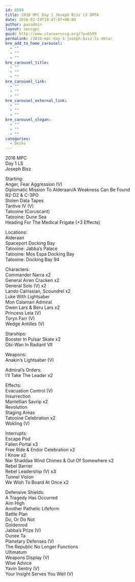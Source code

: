 ```yaml
---
id: 8599
title: 2016 MPC Day 1 Joseph Bisz LS DMTA
date: 2016-02-19T19:47:07+00:00
author: pwsadmin
layout: swccgpc
guid: http://www.starwarsccg.org/?p=8599
permalink: /2016-mpc-day-1-joseph-bisz-ls-dmta/
bre_add_to_home_carousel:
  - ""
  - ""
  - ""
bre_carousel_title:
  - ""
  - ""
  - ""
bre_carousel_link:
  - ""
  - ""
  - ""
bre_carousel_external_link:
  - ""
  - ""
  - ""
bre_carousel_slogan:
  - ""
  - ""
  - ""
categories:
  - Decks
---
```

2016 MPC  
Day 1 LS  
Joseph Bisz

Starting:  
Anger, Fear Aggression (V)  
Diplomatic Mission To Alderaan/A Weakness Can Be Found  
R2-D2 & C-3PO  
Stolen Data Tapes  
Tantive IV (V)  
Tatooine (Coruscant)  
Tatooine: Dune Sea  
Heading For The Medical Frigate (+3 Effects)

Locations:  
Alderaan  
Spaceport Docking Bay  
Tatooine: Jabba&#8217;s Palace  
Tatooine: Mos Espa Docking Bay  
Tatooine: Docking Bay 94

Characters:  
Commander Narra x2  
General Airen Cracken x2  
General Solo (V) x2  
Lando Calrissian, Scoundrel x2  
Luke With Lightsaber  
Mon Calamari Admiral  
Owen Lars & Beru Lars x2  
Princess Leia (V)  
Toryn Farr (V)  
Wedge Antilles (V)

Starships:  
Booster In Pulsar Skate x2  
Obi-Wan In Radiant VII

Weapons:  
Anakin&#8217;s Lightsaber (V)

Admiral&#8217;s Orders:  
I&#8217;ll Take The Leader x2

Effects:  
Evacuation Control (V)  
Insurrection  
Mantellian Savrip x2  
Revolution  
Staging Areas  
Tatooine Celebration x2  
Wokling (V)

Interrupts:  
Escape Pod  
Fallen Portal x3  
Free Ride & Endor Celebration x2  
I Know x2  
Nar Shaddaa Wind Chimes & Out Of Somewhere x2  
Rebel Barrier  
Rebel Leadership (V) x3  
Tunnel Vision  
We Wish To Board At Once x2

Defensive Shields:  
A Tragedy Has Occurred  
Aim High  
Another Pathetic Lifeform  
Battle Plan  
Do, Or Do Not  
Goldenrod  
Jabba&#8217;s Prize (V)  
Ounee Ta  
Planetary Defenses (V)  
The Republic No Longer Functions  
Ultimatum  
Weapons Display (V)  
Wise Advice  
Yavin Sentry (V)  
Your Insight Serves You Well (V)